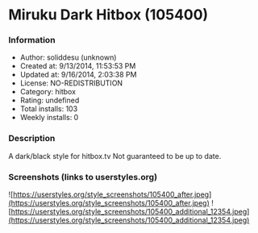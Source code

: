 # Miruku Dark Hitbox (105400)

### Information
- Author: soliddesu (unknown)
- Created at: 9/13/2014, 11:53:53 PM
- Updated at: 9/16/2014, 2:03:38 PM
- License: NO-REDISTRIBUTION
- Category: hitbox
- Rating: undefined
- Total installs: 103
- Weekly installs: 0


### Description
A dark/black style for hitbox.tv
Not guaranteed to be up to date.


### Screenshots (links to userstyles.org)
![https://userstyles.org/style_screenshots/105400_after.jpeg](https://userstyles.org/style_screenshots/105400_after.jpeg)
![https://userstyles.org/style_screenshots/105400_additional_12354.jpeg](https://userstyles.org/style_screenshots/105400_additional_12354.jpeg)

